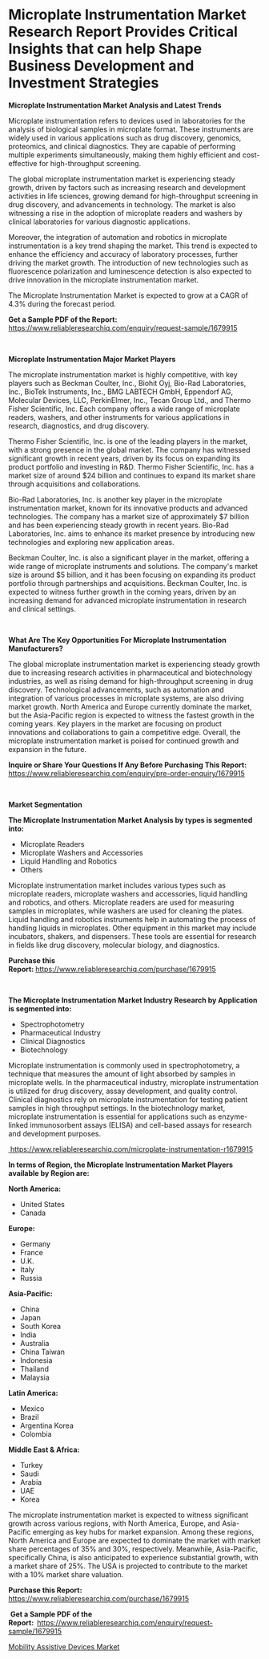 <p><h1>Microplate Instrumentation Market Research Report Provides Critical Insights that can help Shape Business Development and Investment Strategies</h1></p><p><strong>Microplate Instrumentation Market Analysis and Latest Trends</strong></p>
<p><p>Microplate instrumentation refers to devices used in laboratories for the analysis of biological samples in microplate format. These instruments are widely used in various applications such as drug discovery, genomics, proteomics, and clinical diagnostics. They are capable of performing multiple experiments simultaneously, making them highly efficient and cost-effective for high-throughput screening.</p><p>The global microplate instrumentation market is experiencing steady growth, driven by factors such as increasing research and development activities in life sciences, growing demand for high-throughput screening in drug discovery, and advancements in technology. The market is also witnessing a rise in the adoption of microplate readers and washers by clinical laboratories for various diagnostic applications.</p><p>Moreover, the integration of automation and robotics in microplate instrumentation is a key trend shaping the market. This trend is expected to enhance the efficiency and accuracy of laboratory processes, further driving the market growth. The introduction of new technologies such as fluorescence polarization and luminescence detection is also expected to drive innovation in the microplate instrumentation market.</p><p>The Microplate Instrumentation Market is expected to grow at a CAGR of 4.3% during the forecast period.</p></p>
<p><strong>Get a Sample PDF of the Report:&nbsp;</strong> <a href="https://www.reliableresearchiq.com/enquiry/request-sample/1679915">https://www.reliableresearchiq.com/enquiry/request-sample/1679915</a></p>
<p>&nbsp;</p>
<p><strong>Microplate Instrumentation Major Market Players</strong></p>
<p><p>The microplate instrumentation market is highly competitive, with key players such as Beckman Coulter, Inc., Biohit Oyj, Bio-Rad Laboratories, Inc., BioTek Instruments, Inc., BMG LABTECH GmbH, Eppendorf AG, Molecular Devices, LLC, PerkinElmer, Inc., Tecan Group Ltd., and Thermo Fisher Scientific, Inc. Each company offers a wide range of microplate readers, washers, and other instruments for various applications in research, diagnostics, and drug discovery.</p><p>Thermo Fisher Scientific, Inc. is one of the leading players in the market, with a strong presence in the global market. The company has witnessed significant growth in recent years, driven by its focus on expanding its product portfolio and investing in R&D. Thermo Fisher Scientific, Inc. has a market size of around $24 billion and continues to expand its market share through acquisitions and collaborations.</p><p>Bio-Rad Laboratories, Inc. is another key player in the microplate instrumentation market, known for its innovative products and advanced technologies. The company has a market size of approximately $7 billion and has been experiencing steady growth in recent years. Bio-Rad Laboratories, Inc. aims to enhance its market presence by introducing new technologies and exploring new application areas.</p><p>Beckman Coulter, Inc. is also a significant player in the market, offering a wide range of microplate instruments and solutions. The company's market size is around $5 billion, and it has been focusing on expanding its product portfolio through partnerships and acquisitions. Beckman Coulter, Inc. is expected to witness further growth in the coming years, driven by an increasing demand for advanced microplate instrumentation in research and clinical settings.</p></p>
<p>&nbsp;</p>
<p><strong>What Are The Key Opportunities For Microplate Instrumentation Manufacturers?</strong></p>
<p><p>The global microplate instrumentation market is experiencing steady growth due to increasing research activities in pharmaceutical and biotechnology industries, as well as rising demand for high-throughput screening in drug discovery. Technological advancements, such as automation and integration of various processes in microplate systems, are also driving market growth. North America and Europe currently dominate the market, but the Asia-Pacific region is expected to witness the fastest growth in the coming years. Key players in the market are focusing on product innovations and collaborations to gain a competitive edge. Overall, the microplate instrumentation market is poised for continued growth and expansion in the future.</p></p>
<p><strong>Inquire or Share Your Questions If Any Before Purchasing This Report:</strong> <a href="https://www.reliableresearchiq.com/enquiry/pre-order-enquiry/1679915">https://www.reliableresearchiq.com/enquiry/pre-order-enquiry/1679915</a></p>
<p>&nbsp;</p>
<p><strong>Market Segmentation</strong></p>
<p><strong>The Microplate Instrumentation Market Analysis by types is segmented into:</strong></p>
<p><ul><li>Microplate Readers</li><li>Microplate Washers and Accessories</li><li>Liquid Handling and Robotics</li><li>Others</li></ul></p>
<p><p>Microplate instrumentation market includes various types such as microplate readers, microplate washers and accessories, liquid handling and robotics, and others. Microplate readers are used for measuring samples in microplates, while washers are used for cleaning the plates. Liquid handling and robotics instruments help in automating the process of handling liquids in microplates. Other equipment in this market may include incubators, shakers, and dispensers. These tools are essential for research in fields like drug discovery, molecular biology, and diagnostics.</p></p>
<p><strong>Purchase this Report:&nbsp;</strong><a href="https://www.reliableresearchiq.com/purchase/1679915">https://www.reliableresearchiq.com/purchase/1679915</a></p>
<p>&nbsp;</p>
<p><strong>The Microplate Instrumentation Market Industry Research by Application is segmented into:</strong></p>
<p><ul><li>Spectrophotometry</li><li>Pharmaceutical Industry</li><li>Clinical Diagnostics</li><li>Biotechnology</li></ul></p>
<p><p>Microplate instrumentation is commonly used in spectrophotometry, a technique that measures the amount of light absorbed by samples in microplate wells. In the pharmaceutical industry, microplate instrumentation is utilized for drug discovery, assay development, and quality control. Clinical diagnostics rely on microplate instrumentation for testing patient samples in high throughput settings. In the biotechnology market, microplate instrumentation is essential for applications such as enzyme-linked immunosorbent assays (ELISA) and cell-based assays for research and development purposes.</p></p>
<p><a href="https://www.reliableresearchiq.com/microplate-instrumentation-r1679915">&nbsp;https://www.reliableresearchiq.com/microplate-instrumentation-r1679915</a></p>
<p><strong>In terms of Region, the Microplate Instrumentation Market Players available by Region are:</strong></p>
<p>
    <p> <strong> North America: </strong>
        <ul>
            <li>United States</li>
            <li>Canada</li>
        </ul>
        </p> 
    <p> <strong> Europe: </strong>
        <ul>
            <li>Germany</li>
            <li>France</li>
            <li>U.K.</li>
            <li>Italy</li>
            <li>Russia</li>
        </ul>
        </p> 
    <p> <strong> Asia-Pacific: </strong>
        <ul>
            <li>China</li>
            <li>Japan</li>
            <li>South Korea</li>
            <li>India</li>
            <li>Australia</li>
            <li>China Taiwan</li>
            <li>Indonesia</li>
            <li>Thailand</li>
            <li>Malaysia</li>
        </ul>
        </p> 
    <p> <strong> Latin America: </strong>
        <ul>
            <li>Mexico</li>
            <li>Brazil</li>
            <li>Argentina Korea</li>
            <li>Colombia</li>
        </ul>
        </p> 
    <p> <strong> Middle East & Africa: </strong>
        <ul>
            <li>Turkey</li>
            <li>Saudi</li>
            <li>Arabia</li>
            <li>UAE</li>
            <li>Korea</li>
        </ul>
    </p>
    </p>
<p><p>The microplate instrumentation market is expected to witness significant growth across various regions, with North America, Europe, and Asia-Pacific emerging as key hubs for market expansion. Among these regions, North America and Europe are expected to dominate the market with market share percentages of 35% and 30%, respectively. Meanwhile, Asia-Pacific, specifically China, is also anticipated to experience substantial growth, with a market share of 25%. The USA is projected to contribute to the market with a 10% market share valuation.</p></p>
<p><strong>Purchase this Report: </strong><a href="https://www.reliableresearchiq.com/purchase/1679915">https://www.reliableresearchiq.com/purchase/1679915</a></p>
<p>&nbsp;<strong>Get a Sample PDF of the Report:&nbsp;&nbsp;</strong><a href="https://www.reliableresearchiq.com/enquiry/request-sample/1679915">https://www.reliableresearchiq.com/enquiry/request-sample/1679915</a></p>
<p><strong></strong></p>
<p><p><a href="https://view.publitas.com/reportprime-1/mobility-assistive-devices-market-size-growth-and-industry-analysis-by-market-segmentation-and-regional-insights-and-forecast-to-2031/">Mobility Assistive Devices Market</a></p></p>